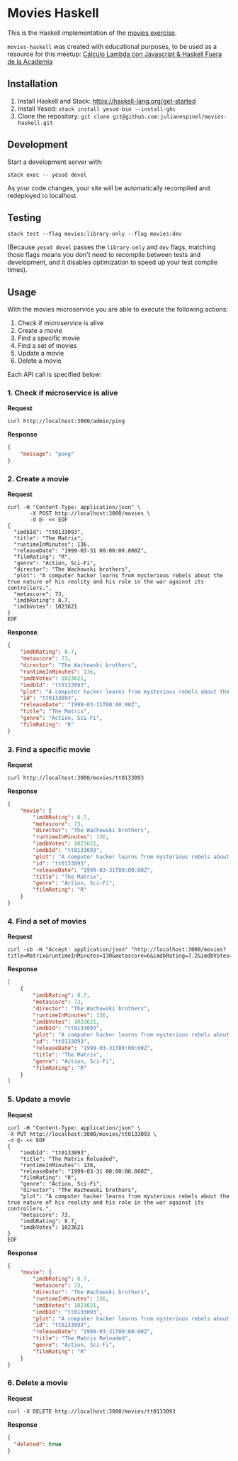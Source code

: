 # Movies Haskell

This is the Haskell implementation of the [movies exercise](https://github.com/julianespinel/movies).

`movies-haskell` was created with educational purposes, to be used as a resource for this meetup: [Cálculo Lambda con Javascript & Haskell Fuera de la Academia](https://www.meetup.com/meetup-group-fMACkbLu/events/255235149/)

## Installation

1. Install Haskell and Stack: https://haskell-lang.org/get-started
1. Install Yesod: `stack install yesod-bin --install-ghc`
1. Clone the repository: `git clone git@github.com:julianespinel/movies-haskell.git`

## Development

Start a development server with:

```
stack exec -- yesod devel
```

As your code changes, your site will be automatically recompiled and redeployed to localhost.

## Testing

```
stack test --flag movies:library-only --flag movies:dev
```

(Because `yesod devel` passes the `library-only` and `dev` flags, matching those flags means you don't need to recompile between tests and development, and it disables optimization to speed up your test compile times).

## Usage

With the movies microservice you are able to execute the following actions:

1. Check if microservice is alive
1. Create a movie
1. Find a specific movie
1. Find a set of movies
1. Update a movie
1. Delete a movie

Each API call is specified below:

### 1. Check if microservice is alive
**Request**
```
curl http://localhost:3000/admin/ping
```

**Response**
```json
{
    "message": "pong"
}
```

### 2. Create a movie
**Request**
```
curl -H "Content-Type: application/json" \
       -X POST http://localhost:3000/movies \
       -d @- << EOF
{
  "imdbId": "tt0133093",
  "title": "The Matrix",
  "runtimeInMinutes": 136,
  "releaseDate": "1999-03-31 00:00:00.000Z",
  "filmRating": "R",
  "genre": "Action, Sci-Fi",
  "director": "The Wachowski brothers",
  "plot": "A computer hacker learns from mysterious rebels about the true nature of his reality and his role in the war against its controllers.",
  "metascore": 73,
  "imdbRating": 8.7,
  "imdbVotes": 1023621
}
EOF
```

**Response**
```json
{
    "imdbRating": 8.7,
    "metascore": 73,
    "director": "The Wachowski brothers",
    "runtimeInMinutes": 136,
    "imdbVotes": 1023621,
    "imdbId": "tt0133093",
    "plot": "A computer hacker learns from mysterious rebels about the true nature of his reality and his role in the war against its controllers.",
    "id": "tt0133093",
    "releaseDate": "1999-03-31T00:00:00Z",
    "title": "The Matrix",
    "genre": "Action, Sci-Fi",
    "filmRating": "R"
}
```

### 3. Find a specific movie
**Request**
```
curl http://localhost:3000/movies/tt0133093
```

**Response**
```json
{
    "movie": {
        "imdbRating": 8.7,
        "metascore": 73,
        "director": "The Wachowski brothers",
        "runtimeInMinutes": 136,
        "imdbVotes": 1023621,
        "imdbId": "tt0133093",
        "plot": "A computer hacker learns from mysterious rebels about the true nature of his reality and his role in the war against its controllers.",
        "id": "tt0133093",
        "releaseDate": "1999-03-31T00:00:00Z",
        "title": "The Matrix",
        "genre": "Action, Sci-Fi",
        "filmRating": "R"
    }
}
```

### 4. Find a set of movies
**Request**
```
curl -sb -H "Accept: application/json" "http://localhost:3000/movies?title=Matrix&runtimeInMinutes=130&metascore=6&imdbRating=7.2&imdbVotes=1000"
```

**Response**
```json
[
    {
        "imdbRating": 8.7,
        "metascore": 73,
        "director": "The Wachowski brothers",
        "runtimeInMinutes": 136,
        "imdbVotes": 1023621,
        "imdbId": "tt0133093",
        "plot": "A computer hacker learns from mysterious rebels about the true nature of his reality and his role in the war against its controllers.",
        "id": "tt0133093",
        "releaseDate": "1999-03-31T00:00:00Z",
        "title": "The Matrix",
        "genre": "Action, Sci-Fi",
        "filmRating": "R"
    }
]
```

### 5. Update a movie
**Request**
```
curl -H "Content-Type: application/json" \
-X PUT http://localhost:3000/movies/tt0133093 \
-d @- << EOF
{
    "imdbId": "tt0133093",
    "title": "The Matrix Reloaded",
    "runtimeInMinutes": 136,
    "releaseDate": "1999-03-31 00:00:00.000Z",
    "filmRating": "R",
    "genre": "Action, Sci-Fi",
    "director": "The Wachowski brothers",
    "plot": "A computer hacker learns from mysterious rebels about the true nature of his reality and his role in the war against its controllers.",
    "metascore": 73,
    "imdbRating": 8.7,
    "imdbVotes": 1023621
}
EOF
```

**Response**
```json
{
    "movie": {
        "imdbRating": 8.7,
        "metascore": 73,
        "director": "The Wachowski brothers",
        "runtimeInMinutes": 136,
        "imdbVotes": 1023621,
        "imdbId": "tt0133093",
        "plot": "A computer hacker learns from mysterious rebels about the true nature of his reality and his role in the war against its controllers.",
        "id": "tt0133093",
        "releaseDate": "1999-03-31T00:00:00Z",
        "title": "The Matrix Reloaded",
        "genre": "Action, Sci-Fi",
        "filmRating": "R"
    }
}
```

### 6. Delete a movie
**Request**
```
curl -X DELETE http://localhost:3000/movies/tt0133093
```

**Response**
```json
{
  "deleted": true
}
```
